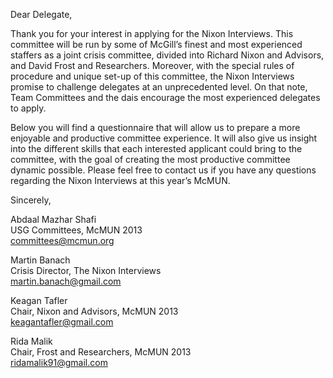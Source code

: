 Dear Delegate,

Thank you for your interest in applying for the Nixon Interviews. This committee will be
run by some of McGill’s finest and most experienced staffers as a joint crisis committee,
divided into Richard Nixon and Advisors, and David Frost and Researchers. Moreover,
with the special rules of procedure and unique set-up of this committee, the Nixon
Interviews promise to challenge delegates at an unprecedented level. On that note, Team
Committees and the dais encourage the most experienced delegates to apply.

Below you will find a questionnaire that will allow us to prepare a more enjoyable and
productive committee experience. It will also give us insight into the different skills that
each interested applicant could bring to the committee, with the goal of creating the most
productive committee dynamic possible. Please feel free to contact us if you have any
questions regarding the Nixon Interviews at this year’s McMUN.

Sincerely,

Abdaal Mazhar Shafi  
USG Committees, McMUN 2013  
[committees@mcmun.org](mailto:committees@mcmun.org)

Martin Banach  
Crisis Director, The Nixon Interviews  
[martin.banach@gmail.com](mailto:martin.banach@gmail.com)

Keagan Tafler  
Chair, Nixon and Advisors, McMUN 2013  
[keagantafler@gmail.com](mailto:keagantafler@gmail.com)

Rida Malik  
Chair, Frost and Researchers, McMUN 2013  
[ridamalik91@gmail.com](mailto:ridamalik91@gmail.com)
